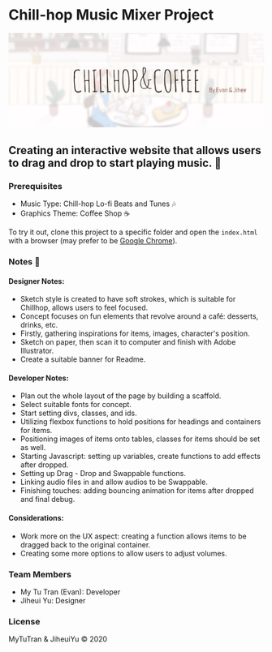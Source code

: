 # Chill-hop Music Mixer Project

![Chillhop & Coffee](images/Banner.jpg)

## Creating an interactive website that allows users to drag and drop to start playing music. :musical_note:

### Prerequisites
- Music Type: Chill-hop Lo-fi Beats and Tunes :notes:
- Graphics Theme: Coffee Shop :coffee:

To try it out, clone this project to a specific folder and open the `index.html` with a browser (may prefer to be [Google Chrome](https://www.google.com/chrome/)).


### Notes :memo:

#### Designer Notes:
- Sketch style is created to have soft strokes, which is suitable for Chillhop, allows users to feel focused.
- Concept focuses on fun elements that revolve around a café: desserts, drinks, etc.
- Firstly, gathering inspirations for items, images, character's position.
- Sketch on paper, then scan it to computer and finish with Adobe Illustrator.
- Create a suitable banner for Readme.

#### Developer Notes:
- Plan out the whole layout of the page by building a scaffold.
- Select suitable fonts for concept.
- Start setting divs, classes, and ids.
- Utilizing flexbox functions to hold positions for headings and containers for items.
- Positioning images of items onto tables, classes for items should be set as well.
- Starting Javascript: setting up variables, create functions to add effects after dropped.
- Setting up Drag - Drop and Swappable functions.
- Linking audio files in and allow audios to be Swappable.
- Finishing touches: adding bouncing animation for items after dropped and final debug.

#### Considerations:
- Work more on the UX aspect: creating a function allows items to be dragged back to the original container.
- Creating some more options to allow users to adjust volumes.

### Team Members
- My Tu Tran (Evan): Developer
- Jiheui Yu: Designer

### License

MyTuTran & JiheuiYu :copyright: 2020

